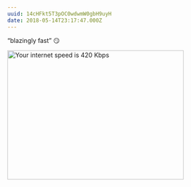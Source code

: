 ```yaml
---
uuid: 14cHFkt5T3pOC0wdwmW0gbH9uyH
date: 2018-05-14T23:17:47.000Z
---
```


“blazingly fast” 😏

<img src="/assets/notes/blazingly-fast.png" srcset="/assets/notes/blazingly-fast.png 400w, /assets/notes/blazingly-fast@2x.png 800w" alt="Your internet speed is 420 Kbps" width="400" height="294" loading="lazy">
